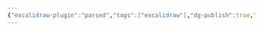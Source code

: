 ```yaml
---
{"excalidraw-plugin":"parsed","tags":["excalidraw"],"dg-publish":true,"dg-permalink":"excalidraw","permalink":"/excalidraw/","dgPassFrontmatter":true}
---
```

<style> .container {font-family: sans-serif; text-align: center;} .button-wrapper button {z-index: 1;height: 40px; width: 100px; margin: 10px;padding: 5px;} .excalidraw .App-menu_top .buttonList { display: flex;} .excalidraw-wrapper { height: 800px; margin: 50px; position: relative;} :root[dir="ltr"] .excalidraw .layer-ui__wrapper .zen-mode-transition.App-menu_bottom--transition-left {transform: none;} </style><script src="https://cdn.jsdelivr.net/npm/react@17/umd/react.production.min.js"></script><script src="https://cdn.jsdelivr.net/npm/react-dom@17/umd/react-dom.production.min.js"></script><script type="text/javascript" src="https://cdn.jsdelivr.net/npm/@excalidraw/excalidraw@0/dist/excalidraw.production.min.js"></script><div id="Drawing_2024-08-07_2239.05.excalidraw.md"></div><script>(function(){const InitialData={"type":"excalidraw","version":2,"source":"https://github.com/zsviczian/obsidian-excalidraw-plugin/releases/tag/2.3.0","elements":[{"type":"text","version":70,"versionNonce":1940730566,"index":"a2","isDeleted":false,"id":"XqzUHBUo","fillStyle":"solid","strokeWidth":2,"strokeStyle":"solid","roughness":2,"opacity":100,"angle":0,"x":-644.3500366210938,"y":-316.2875442504883,"strokeColor":"#1e1e1e","backgroundColor":"transparent","width":40,"height":50,"seed":1927194970,"groupIds":[],"frameId":null,"roundness":null,"boundElements":[],"updated":1723041798250,"link":null,"locked":false,"fontSize":20,"fontFamily":5,"text":"货物\n清单","rawText":"货物\n清单","textAlign":"left","verticalAlign":"top","containerId":null,"originalText":"货物\n清单","autoResize":true,"lineHeight":1.25},{"type":"rectangle","version":6,"versionNonce":158325894,"index":"a5","isDeleted":false,"id":"tk0BTMgjhchm8qALi-3Bf","fillStyle":"solid","strokeWidth":2,"strokeStyle":"solid","roughness":1,"opacity":100,"angle":0,"x":-492.13677105435954,"y":-537.2115944151462,"strokeColor":"#1e1e1e","backgroundColor":"transparent","width":124.5,"height":47.5,"seed":373822534,"groupIds":[],"frameId":null,"roundness":null,"boundElements":[{"type":"text","id":"sOFK61jP"},{"id":"4HryOVc7cphmMqdN5W7WW","type":"arrow"}],"updated":1723041853612,"link":null,"locked":false},{"type":"rectangle","version":7,"versionNonce":1802409690,"index":"a6","isDeleted":false,"id":"g7Y0AgYU-hYX6gAQhnorr","fillStyle":"solid","strokeWidth":2,"strokeStyle":"solid","roughness":1,"opacity":100,"angle":0,"x":-505.51177105435954,"y":-407.21159441514624,"strokeColor":"#1e1e1e","backgroundColor":"transparent","width":151.25,"height":47.5,"seed":906599302,"groupIds":[],"frameId":null,"roundness":{"type":3},"boundElements":[{"type":"text","id":"UUo4Hkru"},{"id":"4HryOVc7cphmMqdN5W7WW","type":"arrow"},{"id":"SDTYjqpi5sK5dDo7i27hB","type":"arrow"}],"updated":1723041853612,"link":null,"locked":false},{"type":"diamond","version":9,"versionNonce":965630918,"index":"a7","isDeleted":false,"id":"CJoY8TS-siMACfqjdBTv3","fillStyle":"solid","strokeWidth":2,"strokeStyle":"solid","roughness":1,"opacity":100,"angle":0,"x":-532.4555195284806,"y":-309.71159441514624,"strokeColor":"#1e1e1e","backgroundColor":"transparent","width":205.1374969482422,"height":205.1374969482422,"seed":1251490502,"groupIds":[],"frameId":null,"roundness":null,"boundElements":[{"type":"text","id":"SBf31ayS"},{"id":"SDTYjqpi5sK5dDo7i27hB","type":"arrow"},{"id":"iEZFAZW3fMIPbt9voxZkX","type":"arrow"},{"id":"GjLAUM2cm0bXj0mKtiVqX","type":"arrow"},{"id":"R_ZXkKAeG0F_Ho_LMUUdV","type":"arrow"}],"updated":1723041853612,"link":null,"locked":false},{"type":"rectangle","version":6,"versionNonce":837462938,"index":"a8","isDeleted":false,"id":"Yb6Xtr_9J_rTw3h8R7lO2","fillStyle":"solid","strokeWidth":2,"strokeStyle":"solid","roughness":1,"opacity":100,"angle":0,"x":-616.5117748690568,"y":-22.07409746690405,"strokeColor":"#1e1e1e","backgroundColor":"transparent","width":91.98750305175781,"height":47.5,"seed":1787884038,"groupIds":[],"frameId":null,"roundness":null,"boundElements":[{"type":"text","id":"t8kVE454"},{"id":"iEZFAZW3fMIPbt9voxZkX","type":"arrow"}],"updated":1723041853612,"link":null,"locked":false},{"type":"rectangle","version":6,"versionNonce":941290246,"index":"a9","isDeleted":false,"id":"Kr6dm9Qds1RVlCIRF6lfX","fillStyle":"solid","strokeWidth":2,"strokeStyle":"solid","roughness":1,"opacity":100,"angle":0,"x":-474.524271817299,"y":-22.07409746690405,"strokeColor":"#1e1e1e","backgroundColor":"transparent","width":89.2750015258789,"height":47.5,"seed":1357955398,"groupIds":[],"frameId":null,"roundness":null,"boundElements":[{"type":"text","id":"9XAYFuWK"},{"id":"GjLAUM2cm0bXj0mKtiVqX","type":"arrow"}],"updated":1723041853612,"link":null,"locked":false},{"type":"rectangle","version":6,"versionNonce":562440282,"index":"aA","isDeleted":false,"id":"4MjHUPze_V4VObyl_yuGu","fillStyle":"solid","strokeWidth":2,"strokeStyle":"solid","roughness":1,"opacity":100,"angle":0,"x":-335.2492702914201,"y":-22.07409746690405,"strokeColor":"#1e1e1e","backgroundColor":"transparent","width":52.8125,"height":47.5,"seed":1360308358,"groupIds":[],"frameId":null,"roundness":null,"boundElements":[{"type":"text","id":"De70b5uD"},{"id":"R_ZXkKAeG0F_Ho_LMUUdV","type":"arrow"}],"updated":1723041853612,"link":null,"locked":false},{"type":"arrow","version":10,"versionNonce":134589062,"index":"aB","isDeleted":false,"id":"4HryOVc7cphmMqdN5W7WW","fillStyle":"solid","strokeWidth":2,"strokeStyle":"solid","roughness":1,"opacity":100,"angle":0,"x":-429.8867748690568,"y":-488.71159441514624,"strokeColor":"#1e1e1e","backgroundColor":"transparent","width":0,"height":76.19999999999999,"seed":1253681094,"groupIds":[],"frameId":null,"roundness":{"type":2},"boundElements":[{"type":"text","id":"B6mV3bGX"}],"updated":1723041859250,"link":null,"locked":false,"startBinding":{"elementId":"tk0BTMgjhchm8qALi-3Bf","focus":6.128027735943775e-8,"gap":1,"fixedPoint":null},"endBinding":{"elementId":"g7Y0AgYU-hYX6gAQhnorr","focus":-5.044227789256198e-8,"gap":5.299999999999997,"fixedPoint":null},"lastCommittedPoint":null,"startArrowhead":null,"endArrowhead":"arrow","points":[[0,0],[0,76.19999999999999]],"elbowed":false},{"type":"arrow","version":9,"versionNonce":1779777798,"index":"aC","isDeleted":false,"id":"SDTYjqpi5sK5dDo7i27hB","fillStyle":"solid","strokeWidth":2,"strokeStyle":"solid","roughness":1,"opacity":100,"angle":0,"x":-430.05691489124894,"y":-358.71159441514624,"strokeColor":"#1e1e1e","backgroundColor":"transparent","width":0.45070713475325874,"height":45.33731288279398,"seed":503103238,"groupIds":[],"frameId":null,"roundness":{"type":2},"boundElements":[],"updated":1723041859251,"link":null,"locked":false,"startBinding":{"elementId":"g7Y0AgYU-hYX6gAQhnorr","focus":0.002743848177431033,"gap":1,"fixedPoint":null},"endBinding":{"elementId":"CJoY8TS-siMACfqjdBTv3","focus":0.013031560686531041,"gap":3.6734170308658065,"fixedPoint":null},"lastCommittedPoint":null,"startArrowhead":null,"endArrowhead":"arrow","points":[[0,0],[0.45070713475325874,45.33731288279398]],"elbowed":false},{"type":"arrow","version":9,"versionNonce":1029803526,"index":"aD","isDeleted":false,"id":"iEZFAZW3fMIPbt9voxZkX","fillStyle":"solid","strokeWidth":2,"strokeStyle":"solid","roughness":1,"opacity":100,"angle":0,"x":-480.7995941628308,"y":-154.07270701300217,"strokeColor":"#1e1e1e","backgroundColor":"transparent","width":89.71818070622612,"height":126.69811259785592,"seed":526052934,"groupIds":[],"frameId":null,"roundness":{"type":2},"boundElements":[{"type":"text","id":"QQAg9Sce"}],"updated":1723041859252,"link":null,"locked":false,"startBinding":{"elementId":"CJoY8TS-siMACfqjdBTv3","focus":-0.015160605724960134,"gap":1,"fixedPoint":null},"endBinding":{"elementId":"Yb6Xtr_9J_rTw3h8R7lO2","focus":0.000005402345163205829,"gap":5.300496948242198,"fixedPoint":null},"lastCommittedPoint":null,"startArrowhead":null,"endArrowhead":"arrow","points":[[0,0],[-89.71818070622606,90.74811259785594],[-89.71818070622612,126.69811259785592]],"elbowed":false},{"type":"arrow","version":9,"versionNonce":927849798,"index":"aE","isDeleted":false,"id":"GjLAUM2cm0bXj0mKtiVqX","fillStyle":"solid","strokeWidth":2,"strokeStyle":"solid","roughness":1,"opacity":100,"angle":0,"x":-429.39130399391456,"y":-103.70547073923905,"strokeColor":"#1e1e1e","backgroundColor":"transparent","width":0.49547087514224586,"height":76.3308763240928,"seed":196162950,"groupIds":[],"frameId":null,"roundness":{"type":2},"boundElements":[{"type":"text","id":"AxTAbNnR"}],"updated":1723041859252,"link":null,"locked":false,"startBinding":{"elementId":"CJoY8TS-siMACfqjdBTv3","focus":-0.0172044344361371,"gap":1,"fixedPoint":null},"endBinding":{"elementId":"Kr6dm9Qds1RVlCIRF6lfX","focus":-8.545947242620211e-8,"gap":5.300496948242198,"fixedPoint":null},"lastCommittedPoint":null,"startArrowhead":null,"endArrowhead":"arrow","points":[[0,0],[-0.49547087514224586,40.38087632409281],[-0.49547087514224586,76.3308763240928]],"elbowed":false},{"type":"arrow","version":9,"versionNonce":627983494,"index":"aF","isDeleted":false,"id":"R_ZXkKAeG0F_Ho_LMUUdV","fillStyle":"solid","strokeWidth":2,"strokeStyle":"solid","roughness":1,"opacity":100,"angle":0,"x":-382.3228148978773,"y":-150.72384006101316,"strokeColor":"#1e1e1e","backgroundColor":"transparent","width":73.4800400288205,"height":123.34924564586692,"seed":2084345030,"groupIds":[],"frameId":null,"roundness":{"type":2},"boundElements":[{"type":"text","id":"xXnLhkMO"}],"updated":1723041859253,"link":null,"locked":false,"startBinding":{"elementId":"CJoY8TS-siMACfqjdBTv3","focus":-0.0012698047707572165,"gap":1,"fixedPoint":null},"endBinding":{"elementId":"4MjHUPze_V4VObyl_yuGu","focus":0.000009294101330706539,"gap":5.300496948242198,"fixedPoint":null},"lastCommittedPoint":null,"startArrowhead":null,"endArrowhead":"arrow","points":[[0,0],[73.4800400288205,87.39924564586693],[73.4800400288205,123.34924564586692]],"elbowed":false},{"type":"text","version":6,"versionNonce":628297370,"index":"aG","isDeleted":false,"id":"sOFK61jP","fillStyle":"solid","strokeWidth":2,"strokeStyle":"solid","roughness":1,"opacity":100,"angle":0,"x":-477.4567326022111,"y":-525.9615944151462,"strokeColor":"#1e1e1e","backgroundColor":"transparent","width":95.13992309570312,"height":25,"seed":1520045062,"groupIds":[],"frameId":null,"roundness":null,"boundElements":[],"updated":1723041853612,"link":null,"locked":false,"fontSize":20,"fontFamily":5,"text":"Christmas","rawText":"Christmas","textAlign":"center","verticalAlign":"middle","containerId":"tk0BTMgjhchm8qALi-3Bf","originalText":"Christmas","autoResize":true,"lineHeight":1.25},{"type":"text","version":6,"versionNonce":1778270214,"index":"aH","isDeleted":false,"id":"UUo4Hkru","fillStyle":"solid","strokeWidth":2,"strokeStyle":"solid","roughness":1,"opacity":100,"angle":0,"x":-489.22673687467204,"y":-395.96159441514624,"strokeColor":"#1e1e1e","backgroundColor":"transparent","width":118.679931640625,"height":25,"seed":1422302022,"groupIds":[],"frameId":null,"roundness":null,"boundElements":[],"updated":1723041853612,"link":null,"locked":false,"fontSize":20,"fontFamily":5,"text":"Go shopping","rawText":"Go shopping","textAlign":"center","verticalAlign":"middle","containerId":"g7Y0AgYU-hYX6gAQhnorr","originalText":"Go shopping","autoResize":true,"lineHeight":1.25},{"type":"text","version":6,"versionNonce":1812605786,"index":"aI","isDeleted":false,"id":"SBf31ayS","fillStyle":"solid","strokeWidth":2,"strokeStyle":"solid","roughness":1,"opacity":100,"angle":0,"x":-462.1311291171037,"y":-231.9272201780857,"strokeColor":"#1e1e1e","backgroundColor":"transparent","width":64.91996765136719,"height":50,"seed":1361003142,"groupIds":[],"frameId":null,"roundness":null,"boundElements":[],"updated":1723041853612,"link":null,"locked":false,"fontSize":20,"fontFamily":5,"text":"Let me\nthink","rawText":"Let me think","textAlign":"center","verticalAlign":"middle","containerId":"CJoY8TS-siMACfqjdBTv3","originalText":"Let me think","autoResize":true,"lineHeight":1.25},{"type":"text","version":6,"versionNonce":1367625542,"index":"aJ","isDeleted":false,"id":"t8kVE454","fillStyle":"solid","strokeWidth":2,"strokeStyle":"solid","roughness":1,"opacity":100,"angle":0,"x":-604.1080044222795,"y":-10.82409746690405,"strokeColor":"#1e1e1e","backgroundColor":"transparent","width":67.17996215820312,"height":25,"seed":1650524614,"groupIds":[],"frameId":null,"roundness":null,"boundElements":[],"updated":1723041853612,"link":null,"locked":false,"fontSize":20,"fontFamily":5,"text":"Laptop","rawText":"Laptop","textAlign":"center","verticalAlign":"middle","containerId":"Yb6Xtr_9J_rTw3h8R7lO2","originalText":"Laptop","autoResize":true,"lineHeight":1.25},{"type":"text","version":6,"versionNonce":857714714,"index":"aK","isDeleted":false,"id":"9XAYFuWK","fillStyle":"solid","strokeWidth":2,"strokeStyle":"solid","roughness":1,"opacity":100,"angle":0,"x":-461.7367542696916,"y":-10.82409746690405,"strokeColor":"#1e1e1e","backgroundColor":"transparent","width":63.69996643066406,"height":25,"seed":1000921350,"groupIds":[],"frameId":null,"roundness":null,"boundElements":[],"updated":1723041853612,"link":null,"locked":false,"fontSize":20,"fontFamily":5,"text":"iPhone","rawText":"iPhone","textAlign":"center","verticalAlign":"middle","containerId":"Kr6dm9Qds1RVlCIRF6lfX","originalText":"iPhone","autoResize":true,"lineHeight":1.25},{"type":"text","version":6,"versionNonce":1409709702,"index":"aL","isDeleted":false,"id":"De70b5uD","fillStyle":"solid","strokeWidth":2,"strokeStyle":"solid","roughness":1,"opacity":100,"angle":0,"x":-325.39300808438884,"y":-10.82409746690405,"strokeColor":"#1e1e1e","backgroundColor":"transparent","width":33.0999755859375,"height":25,"seed":611567686,"groupIds":[],"frameId":null,"roundness":null,"boundElements":[],"updated":1723041853612,"link":null,"locked":false,"fontSize":20,"fontFamily":5,"text":"Car","rawText":"Car","textAlign":"center","verticalAlign":"middle","containerId":"4MjHUPze_V4VObyl_yuGu","originalText":"Car","autoResize":true,"lineHeight":1.25},{"type":"text","version":6,"versionNonce":782671066,"index":"aM","isDeleted":false,"id":"B6mV3bGX","fillStyle":"solid","strokeWidth":2,"strokeStyle":"solid","roughness":1,"opacity":100,"angle":0,"x":-481.84675106534587,"y":-463.3615944151462,"strokeColor":"#1e1e1e","backgroundColor":"transparent","width":103.91995239257812,"height":25,"seed":1822347142,"groupIds":[],"frameId":null,"roundness":null,"boundElements":[],"updated":1723041853612,"link":null,"locked":false,"fontSize":20,"fontFamily":5,"text":"Get money","rawText":"Get money","textAlign":"center","verticalAlign":"middle","containerId":"4HryOVc7cphmMqdN5W7WW","originalText":"Get money","autoResize":true,"lineHeight":1.25},{"type":"text","version":7,"versionNonce":179797062,"index":"aN","isDeleted":false,"id":"QQAg9Sce","fillStyle":"solid","strokeWidth":2,"strokeStyle":"solid","roughness":1,"opacity":100,"angle":0,"x":-588.9477675448381,"y":-75.82459441514624,"strokeColor":"#1e1e1e","backgroundColor":"transparent","width":36.8599853515625,"height":25,"seed":1617358534,"groupIds":[],"frameId":null,"roundness":null,"boundElements":[],"updated":1723041853612,"link":null,"locked":false,"fontSize":20,"fontFamily":5,"text":"One","rawText":"One","textAlign":"center","verticalAlign":"middle","containerId":"iEZFAZW3fMIPbt9voxZkX","originalText":"One","autoResize":true,"lineHeight":1.25},{"type":"text","version":6,"versionNonce":473035162,"index":"aO","isDeleted":false,"id":"AxTAbNnR","fillStyle":"solid","strokeWidth":2,"strokeStyle":"solid","roughness":1,"opacity":100,"angle":0,"x":-451.1867702914201,"y":-75.82459441514624,"strokeColor":"#1e1e1e","backgroundColor":"transparent","width":42.59999084472656,"height":25,"seed":1013523974,"groupIds":[],"frameId":null,"roundness":null,"boundElements":[],"updated":1723041853612,"link":null,"locked":false,"fontSize":20,"fontFamily":5,"text":"Two","rawText":"Two","textAlign":"center","verticalAlign":"middle","containerId":"GjLAUM2cm0bXj0mKtiVqX","originalText":"Two","autoResize":true,"lineHeight":1.25},{"type":"text","version":6,"versionNonce":1834159366,"index":"aP","isDeleted":false,"id":"xXnLhkMO","fillStyle":"solid","strokeWidth":2,"strokeStyle":"solid","roughness":1,"opacity":100,"angle":0,"x":-338.37276601895917,"y":-75.82459441514624,"strokeColor":"#1e1e1e","backgroundColor":"transparent","width":59.05998229980469,"height":25,"seed":564294982,"groupIds":[],"frameId":null,"roundness":null,"boundElements":[],"updated":1723041853612,"link":null,"locked":false,"fontSize":20,"fontFamily":5,"text":"Three","rawText":"Three","textAlign":"center","verticalAlign":"middle","containerId":"R_ZXkKAeG0F_Ho_LMUUdV","originalText":"Three","autoResize":true,"lineHeight":1.25}],"appState":{"theme":"dark","viewBackgroundColor":"#ffffff","currentItemStrokeColor":"#1e1e1e","currentItemBackgroundColor":"transparent","currentItemFillStyle":"solid","currentItemStrokeWidth":2,"currentItemStrokeStyle":"solid","currentItemRoughness":2,"currentItemOpacity":100,"currentItemFontFamily":5,"currentItemFontSize":20,"currentItemTextAlign":"left","currentItemStartArrowhead":null,"currentItemEndArrowhead":"arrow","scrollX":1322.1622792941057,"scrollY":768.6053703550876,"zoom":{"value":1},"currentItemRoundness":"round","gridSize":null,"gridColor":{"Bold":"#C9C9C9","Regular":"#EDEDED"},"currentStrokeOptions":null,"previousGridSize":null,"frameRendering":{"enabled":true,"clip":true,"name":true,"outline":true},"objectsSnapModeEnabled":false},"files":{}};InitialData.scrollToContent=true;App=()=>{const e=React.useRef(null),t=React.useRef(null),[n,i]=React.useState({width:void 0,height:void 0});return React.useEffect(()=>{i({width:t.current.getBoundingClientRect().width,height:t.current.getBoundingClientRect().height});const e=()=>{i({width:t.current.getBoundingClientRect().width,height:t.current.getBoundingClientRect().height})};return window.addEventListener("resize",e),()=>window.removeEventListener("resize",e)},[t]),React.createElement(React.Fragment,null,React.createElement("div",{className:"excalidraw-wrapper",ref:t},React.createElement(ExcalidrawLib.Excalidraw,{ref:e,width:n.width,height:n.height,initialData:InitialData,viewModeEnabled:!0,zenModeEnabled:!0,gridModeEnabled:!1})))},excalidrawWrapper=document.getElementById("Drawing_2024-08-07_2239.05.excalidraw.md");ReactDOM.render(React.createElement(App),excalidrawWrapper);})();</script>